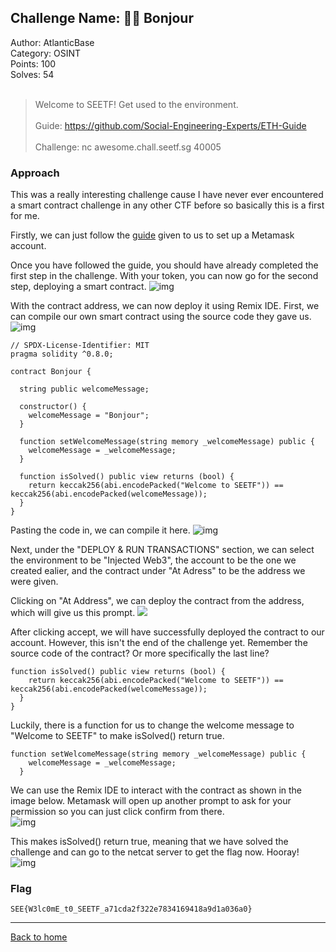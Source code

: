 ## Challenge Name: 🧑‍🎓 Bonjour
Author: AtlanticBase  
Category: OSINT  
Points: 100  
Solves: 54  
<br>
>Welcome to SEETF! Get used to the environment.<br><br>
Guide: https://github.com/Social-Engineering-Experts/ETH-Guide<br><br>
Challenge: nc awesome.chall.seetf.sg 40005

### Approach
This was a really interesting challenge cause I have never ever encountered a smart contract challenge in any other CTF before so basically this is a first for me.

Firstly, we can just follow the [guide](https://github.com/Social-Engineering-Experts/ETH-Guide) given to us to set up a Metamask account. 
 
Once you have followed the guide, you should have already completed the first step in the challenge. With your token, you can now go for the second step, deploying a smart contract.
![img]( "Image")

With the contract address, we can now deploy it using Remix IDE. First, we can compile our own smart contract using the source code they gave us.
![img]( "Image")

```
// SPDX-License-Identifier: MIT
pragma solidity ^0.8.0;

contract Bonjour {

  string public welcomeMessage;

  constructor() {
    welcomeMessage = "Bonjour";
  }

  function setWelcomeMessage(string memory _welcomeMessage) public {
    welcomeMessage = _welcomeMessage;
  }

  function isSolved() public view returns (bool) {
    return keccak256(abi.encodePacked("Welcome to SEETF")) == keccak256(abi.encodePacked(welcomeMessage));
  }
}
```

Pasting the code in, we can compile it here.
![img]( "Image")

Next, under the "DEPLOY & RUN TRANSACTIONS" section, we can select the environment to be "Injected Web3", the account to be the one we created ealier, and the contract under "At Adress" to be the address we were given.

Clicking on "At Address", we can deploy the contract from the address, which will give us this prompt.
![]( "Image")

After clicking accept, we will have successfully deployed the contract to our account. However, this isn't the end of the challenge yet. Remember the source code of the contract? Or more specifically the last line?
```
function isSolved() public view returns (bool) {
    return keccak256(abi.encodePacked("Welcome to SEETF")) == keccak256(abi.encodePacked(welcomeMessage));
  }
}
```
Luckily, there is a function for us to change the welcome message to "Welcome to SEETF" to make isSolved() return true. 
```
function setWelcomeMessage(string memory _welcomeMessage) public {
    welcomeMessage = _welcomeMessage;
  }
```

We can use the Remix IDE to interact with the contract as shown in the image below. Metamask will open up another prompt to ask for your permission so you can just click confirm from there.  
![img]( "Image")

This makes isSolved() return true, meaning that we have solved the challenge and can go to the netcat server to get the flag now. Hooray!
![img]( "Image")


### Flag
`SEE{W3lc0mE_t0_SEETF_a71cda2f322e7834169418a9d1a036a0}`

---
[Back to home](https://github.com/Team-Rainbow-Hash/seetf-2022-writeups)